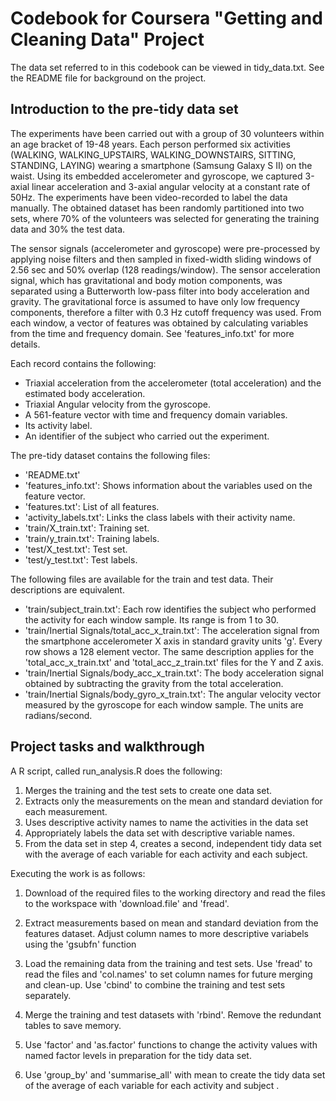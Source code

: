 # Codebook for Coursera "Getting and Cleaning Data" Project

The data set referred to in this codebook can be viewed in tidy_data.txt.
See the README file for background on the project.

## Introduction to the pre-tidy data set
The experiments have been carried out with a group of 30 volunteers within an age bracket of 19-48 years. Each person performed six activities (WALKING, WALKING_UPSTAIRS, WALKING_DOWNSTAIRS, SITTING, STANDING, LAYING) wearing a smartphone (Samsung Galaxy S II) on the waist. Using its embedded accelerometer and gyroscope, we captured 3-axial linear acceleration and 3-axial angular velocity at a constant rate of 50Hz. The experiments have been video-recorded to label the data manually. The obtained dataset has been randomly partitioned into two sets, where 70% of the volunteers was selected for generating the training data and 30% the test data. 

The sensor signals (accelerometer and gyroscope) were pre-processed by applying noise filters and then sampled in fixed-width sliding windows of 2.56 sec and 50% overlap (128 readings/window). The sensor acceleration signal, which has gravitational and body motion components, was separated using a Butterworth low-pass filter into body acceleration and gravity. The gravitational force is assumed to have only low frequency components, therefore a filter with 0.3 Hz cutoff frequency was used. From each window, a vector of features was obtained by calculating variables from the time and frequency domain. See 'features_info.txt' for more details. 

Each record contains the following:
- Triaxial acceleration from the accelerometer (total acceleration) and the           estimated body acceleration.
- Triaxial Angular velocity from the gyroscope. 
- A 561-feature vector with time and frequency domain variables. 
- Its activity label. 
- An identifier of the subject who carried out the experiment.

The pre-tidy dataset contains the following files:
- 'README.txt'
- 'features_info.txt': Shows information about the variables used on the feature       vector.
- 'features.txt': List of all features.
- 'activity_labels.txt': Links the class labels with their activity name.
- 'train/X_train.txt': Training set.
- 'train/y_train.txt': Training labels.
- 'test/X_test.txt': Test set.
- 'test/y_test.txt': Test labels.

The following files are available for the train and test data. Their descriptions are equivalent. 

- 'train/subject_train.txt': Each row identifies the subject who performed the         activity for each window sample. Its range is from 1 to 30. 
- 'train/Inertial Signals/total_acc_x_train.txt': The acceleration signal from the     smartphone accelerometer X axis in standard gravity units 'g'. Every row shows a    128 element vector. The same description applies for the 'total_acc_x_train.txt'    and 'total_acc_z_train.txt' files for the Y and Z axis. 
- 'train/Inertial Signals/body_acc_x_train.txt': The body acceleration signal          obtained by subtracting the gravity from the total acceleration. 
- 'train/Inertial Signals/body_gyro_x_train.txt': The angular velocity vector          measured by the gyroscope for each window sample. The units are radians/second.

## Project tasks and walkthrough
A R script, called run_analysis.R does the following:
1. Merges the training and the test sets to create one data set.
2. Extracts only the measurements on the mean and standard deviation for each          measurement. 
3. Uses descriptive activity names to name the activities in the data set
4. Appropriately labels the data set with descriptive variable names. 
5. From the data set in step 4, creates a second, independent tidy data set with the    average of each variable for each activity and each subject.

Executing the work is as follows:
1. Download of the required files to the working directory and read the files to the workspace with 'download.file' and 'fread'.

2. Extract measurements based on mean and standard deviation from the features dataset. Adjust column names to more descriptive variabels using the 'gsubfn' function

3. Load the remaining data from the training and test sets. Use 'fread' to read the files and 'col.names' to set column names for future merging and clean-up. Use 'cbind' to combine the training and test sets separately.

4. Merge the training and test datasets with 'rbind'. Remove the redundant tables to save memory.

5. Use 'factor' and 'as.factor' functions to change the activity values with named factor levels in preparation for the tidy data set.

6. Use 'group_by' and 'summarise_all' with mean to create the tidy data set of the average of each variable for each activity and subject .


